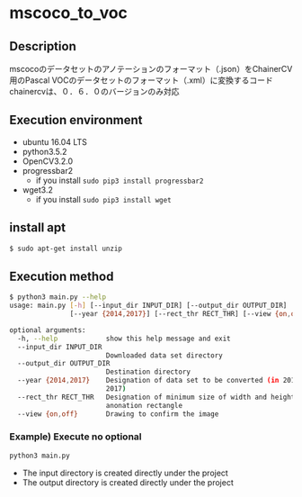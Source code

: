 # mscoco_to_voc

## Description

mscocoのデータセットのアノテーションのフォーマット（.json）をChainerCV用のPascal VOCのデータセットのフォーマット（.xml）に変換するコード
chainercvは、０．６．０のバージョンのみ対応

## Execution environment

+ ubuntu 16.04 LTS
+ python3.5.2
+ OpenCV3.2.0
+ progressbar2
  + if you install `sudo pip3 install progressbar2`
+ wget3.2
  + if you install `sudo pip3 install wget`

## install apt

```bash
$ sudo apt-get install unzip
```

## Execution method

```bash
$ python3 main.py --help
usage: main.py [-h] [--input_dir INPUT_DIR] [--output_dir OUTPUT_DIR]
               [--year {2014,2017}] [--rect_thr RECT_THR] [--view {on,off}]

optional arguments:
  -h, --help            show this help message and exit
  --input_dir INPUT_DIR
                        Downloaded data set directory
  --output_dir OUTPUT_DIR
                        Destination directory
  --year {2014,2017}    Designation of data set to be converted (in 2014 or in
                        2017)
  --rect_thr RECT_THR   Designation of minimum size of width and height of
                        anonation rectangle
  --view {on,off}       Drawing to confirm the image
```

### Example) Execute no optional

```bash
python3 main.py
```

+ The input directory is created directly under the project
+ The output directory is created directly under the project

